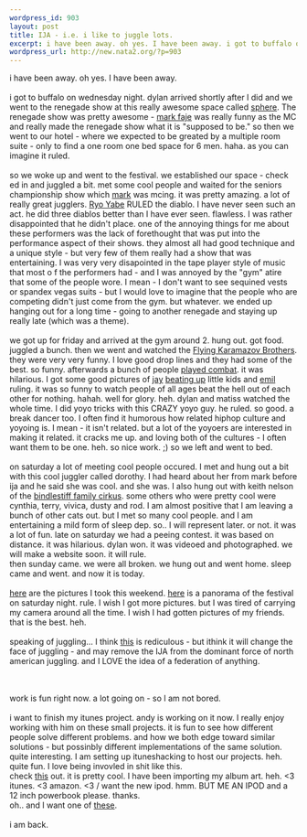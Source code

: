 ```yaml
--- 
wordpress_id: 903
layout: post
title: IJA - i.e. i like to juggle lots.
excerpt: i have been away. oh yes. I have been away. i got to buffalo on wednesday night. dylan arrived shortly after I did and we went to the renegade show at this really awesome space called sphere. The renegade show was  pretty awesome - mark faje was really funny as the MC and r...
wordpress_url: http://new.nata2.org/?p=903
---
```

i have been away. oh yes. I have been away. <br/><br/>i got to buffalo on wednesday night. dylan arrived shortly after I did and we went to the renegade show at this really awesome space called <a href="http://www.spherebuffalo.com/">sphere</a>. The renegade show was  pretty awesome - <a href="http://www.geocities.com/marktheknife2003/photopage.html">mark faje</a> was really funny as the MC and really made the renegade show what it is "supposed to be." so then we went to our hotel - where we expected to be greated by a multiple room suite - only to find a one room one bed space for 6 men. haha. as you can imagine it ruled. <br/><br/>so we woke up and went to the festival. we established our space - check ed in and juggled a bit. met some cool people and waited for the seniors championship show which <a href="http://www.markhayward.net">mark</a> was mcing. it was pretty amazing. a lot of really great jugglers. <a href="http://sendai.cool.ne.jp/hogono/jugglin/jugglin.htm">Ryo Yabe</a> RULED the diablo. I have never seen such an act. he did three diablos better than I have ever seen. flawless. I was rather disappointed that he didn't place. one of the annoying things for me about these performers was the lack of forethought that was put into the performance aspect of their shows. they almost all had good technique and a unique style - but very few of them really had a show that was entertaining. I was very very disapointed in the tape player style of music that most o f the performers had - and I was annoyed by the "gym" atire that some of the people wore. I mean - I don't want to see sequined vests or spandex vegas suits - but I would love to imagine that the people who are competing didn't just come from the gym. but whatever. we ended up hanging out for a  long time - going to another renegade and staying up really late (which was a theme). <br/><br/>we got up for friday and arrived at the gym around 2. hung out. got food. juggled a bunch. then we went and watched the <a href="http://www.fkb.com/">Flying Karamazov Brothers</a>. they were very very funny. I love good drop lines and they had some of the best. so funny. afterwards a bunch of people <a href="http://nata2.info/?path=pictures%2Fjuggling%2Ffestivals%2F2004%3A07%3A18_ija&img=IMG_0806.jpg">played combat</a>. it was hilarious. I got some good pictures of <a href="http://www.juniorbirdman.com/jaygilligan/">jay</a> <a href="http://nata2.info/?path=pictures%2Fjuggling%2Ffestivals%2F2004%3A07%3A18_ija&img=IMG_0807.jpg">beating up</a> little kids and <a href="http://nata2.info/?path=pictures%2Fjuggling%2Ffestivals%2F2004%3A07%3A18_ija&img=IMG_0813.jpg">emil</a> ruling. it was so funny to watch people of all ages beat the hell out of each other for nothing. hahah. well for glory. heh. dylan and matiss watched the whole time. I did yoyo tricks with this CRAZY yoyo guy. he ruled. so good. a break dancer too. I often find it humorous how related hiphop culture and yoyoing is. I mean - it isn't related. but a lot of the yoyoers are interested in making it related. it cracks me up. and loving both of the cultures - I often want them to be one. heh. so nice work. ;) so we left and went to bed. <br/><br/>on saturday a lot of meeting cool people occured. I met and hung out a bit with this cool juggler called dorothy. I had heard about her from mark before ija and he said she was cool. and she was. I also hung out with keith nelson of the <a href="http://www.bindlestiff.org/">bindlestiff family cirkus</a>. some others who were pretty cool were cynthia, terry,  vivica, dusty and rod. I am almost positive that I am leaving a bunch of other cats out. but I met so many cool people. and I am entertaining a mild form of sleep dep. so.. I will represent later. or not. it was a lot of fun. late on saturday we had a peeing contest. it was based on distance. it was hilarious. dylan won. it was videoed and photographed. we will make a website soon. it will rule. <br/>then sunday came. we were all broken. we hung out and went home. sleep came and went. and now it is today. <br/><br/><a href="http://nata2.info/?path=pictures%2Fjuggling%2Ffestivals%2F2004%3A07%3A18_ija">here</a> are the pictures I took this weekend. <a href="http://nata2.info/pictures/juggling/festivals/2004%3A07%3A18_ija/ija_sat.jpg">here</a> is a panorama of the festival on saturday night. rule. I wish I got more pictures. but I was tired of carrying my camera around all the time. I wish I had gotten pictures of my friends. that is the best. heh. <br/><br/>
speaking of juggling...  I think <a href="http://thewjf.com/">this</a> is rediculous - but ithink it will change the face of juggling - and may remove the IJA from the dominant force of north american juggling. and I LOVE the idea of a federation of anything. 



<br/><br/>work is fun right now. a lot going on - so I am not bored. <br/><br/>i want to finish my itunes project. andy is working on it now. I really enjoy working with him on these small projects. it is fun to see how different people solve different problems. and how we both edge toward similar solutions - but possinbly different implementations of the same solution. quite interesting. I am setting up ituneshacking to host our projects. heh. quite fun. I love being invovled in shit like this. <br/><rb>check <a href="http://www.yvg.com/itunesartimporter.shtml">this</a> out. it is pretty cool. I have been importing my album art. heh. <3 itunes. <3 amazon. <3 / want the new ipod. hmm. BUT ME AN IPOD and a 12 inch powerbook please. thanks. <br/>oh.. and I want one of <a href="http://store4.yimg.com/I/thescooterworks_1795_13142558">these</a>.<br/><br/>i am back. 
